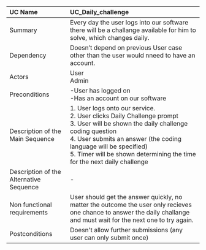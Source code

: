 | UC Name	  | UC_Daily_challenge |
| :---        |    :---   |
| Summary      | Every day the user logs into our software there will be a challange available for him to solve, which changes daily.       |
| Dependency   | Doesn’t depend on previous User case other than the user would nneed to have an account.   |
| Actors   | User <br> Admin    |
| Preconditions   | -User has logged on <br> -Has an account on our software        |
| Description of the Main Sequence   | 1.	User logs onto our service.  <br>  2.	User clicks Daily Challenge prompt <br> 3.	User will be shown the daily challenge coding question  <br>4.	User submits an answer (the coding language will be specified) <br>5.	Timer will be shown determining the time for the next daily challenge     |
| Description of the Alternative Sequence   | - |
| Non functional requirements   | User should get the answer quickly, no matter the outcome the user only recieves one chance to answer the daily challange and must wait for the next one to try again.      |
| Postconditions   | Doesn't allow further submissions (any user can only submit once) |